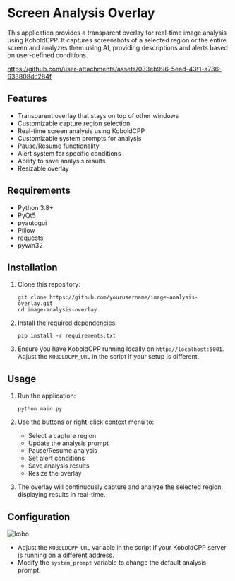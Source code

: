 # Screen Analysis Overlay

This application provides a transparent overlay for real-time image analysis using KoboldCPP. It captures screenshots of a selected region or the entire screen and analyzes them using AI, providing descriptions and alerts based on user-defined conditions.





https://github.com/user-attachments/assets/033eb996-5ead-43f1-a736-633808dc284f





## Features

- Transparent overlay that stays on top of other windows
- Customizable capture region selection
- Real-time screen analysis using KoboldCPP
- Customizable system prompts for analysis
- Pause/Resume functionality
- Alert system for specific conditions
- Ability to save analysis results
- Resizable overlay

## Requirements

- Python 3.8+
- PyQt5
- pyautogui
- Pillow
- requests
- pywin32

## Installation

1. Clone this repository:
   ```
   git clone https://github.com/yourusername/image-analysis-overlay.git
   cd image-analysis-overlay
   ```

2. Install the required dependencies:
   ```
   pip install -r requirements.txt
   ```

3. Ensure you have KoboldCPP running locally on `http://localhost:5001`. Adjust the `KOBOLDCPP_URL` in the script if your setup is different.

## Usage

1. Run the application:
   ```
   python main.py
   ```

2. Use the buttons or right-click context menu to:
   - Select a capture region
   - Update the analysis prompt
   - Pause/Resume analysis
   - Set alert conditions
   - Save analysis results
   - Resize the overlay

3. The overlay will continuously capture and analyze the selected region, displaying results in real-time.

## Configuration
![kobo](https://github.com/user-attachments/assets/c8781ff4-b7c5-47a4-b72e-84da4a5e3ea2)

- Adjust the `KOBOLDCPP_URL` variable in the script if your KoboldCPP server is running on a different address.
- Modify the `system_prompt` variable to change the default analysis prompt.



